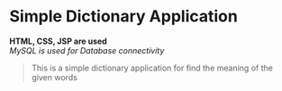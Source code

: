 # Simple Dictionary Application
**HTML, CSS, JSP are used**  
_MySQL is used for Database connectivity_
> This is a simple dictionary application for find the meaning of the given words